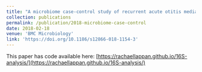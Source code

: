```yaml
---
title: "A microbiome case-control study of recurrent acute otitis media identified potentially protective bacterial genera"
collection: publications
permalink: /publication/2018-microbiome-case-control
date: 2018-02-18
venue: 'BMC Microbiology'
link: 'https://doi.org/10.1186/s12866-018-1154-3'
---
```


This paper has code available here: [https://rachaellappan.github.io/16S-analysis/](https://rachaellappan.github.io/16S-analysis/)
